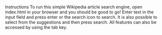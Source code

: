 Instructions
To run this simple Wikipedia article search engine, open index.html in your browser and you should be good to go!
Enter text in the input field and press enter or the search icon to search. It is also possible to select from the suggestions and then press search.
All features can also be accessed by using the tab key.
